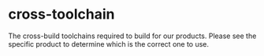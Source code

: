 # cross-toolchain
The cross-build toolchains required to build for our products. Please see the specific product to determine which is the correct one to use.
